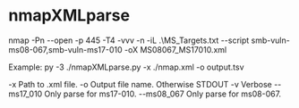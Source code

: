 # nmapXMLparse
nmap -Pn --open -p 445 -T4 -vvv -n -iL .\MS_Targets.txt --script smb-vuln-ms08-067,smb-vuln-ms17-010 -oX MS08067_MS17010.xml

Example: py -3 ./nmapXMLparse.py -x ./nmap.xml -o output.tsv

-x            Path to .xml file.
-o            Output file name. Otherwise STDOUT
-v            Verbose
--ms17_010    Only parse for ms17-010.
--ms08_067    Only parse for ms08-067.
